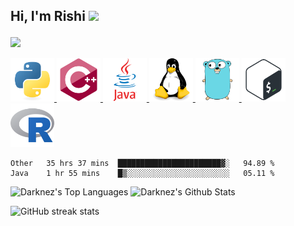 <h2> Hi, I'm Rishi <img src="https://media.giphy.com/media/hvRJCLFzcasrR4ia7z/giphy.gif" width="25px" /></p> </h2>
<img src="https://img.shields.io/badge/Data Scientist-Python-blue?style=flat-square" />

<a href="https://www.kaggle.com/darknez/" target="_blank"> <img src="https://raw.githubusercontent.com/devicons/devicon/master/icons/python/python-original.svg" alt="python" width="70" height="70"/> </a>
<a href="https://leetcode.com/Darknez07" target="_blank"> <img src="https://raw.githubusercontent.com/devicons/devicon/master/icons/cplusplus/cplusplus-original.svg" alt="CPP" width="70" height="70"/> </a>
<a href="https://codeforces.com/profile/Darknez" target="_blank"> <img src="https://raw.githubusercontent.com/devicons/devicon/master/icons/java/java-original-wordmark.svg" alt="Java" width="70" height="70"/> </a>
<a href="https://archlinux.org/" target="_blank"> <img src="https://raw.githubusercontent.com/devicons/devicon/master/icons/linux/linux-original.svg" alt="Linux" width="70" height="70"/> </a>
<a href="https://archlinux.org/" target="_blank"> <img src="https://raw.githubusercontent.com/devicons/devicon/master/icons/go/go-original.svg" alt="Golang" width="70" height="70"/> </a>
<a href="https://archlinux.org/" target="_blank"> <img src="https://raw.githubusercontent.com/devicons/devicon/master/icons/bash/bash-original.svg" alt="Bash" width="70" height="70"/> </a> 
<a href="https://archlinux.org/" target="_blank"> <img src="https://raw.githubusercontent.com/devicons/devicon/master/icons/r/r-original.svg" alt="R" width="70" height="70"/> </a>  
<!--START_SECTION:waka-->
```text
Other   35 hrs 37 mins  ███████████████████████▓░   94.89 % 
Java    1 hr 55 mins    █▒░░░░░░░░░░░░░░░░░░░░░░░   05.11 % 
```
<!--END_SECTION:waka-->
<p>
<img alt="Darknez's Top Languages" src="https://github-readme-stats.vercel.app/api/top-langs/?username=Darknez07&langs_count=6&theme=tokyonight&hide=Jupyter Notebook&layout=compact" />

<img alt="Darknez's Github Stats" src="https://github-readme-stats.vercel.app/api?username=Darknez07&show_icons=true&count_private=true&theme=dark" />
</p>

![GitHub streak stats](https://github-readme-streak-stats.herokuapp.com/?user=Darknez07&theme=dark)

